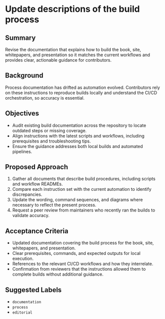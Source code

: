 # Update descriptions of the build process

## Summary
Revise the documentation that explains how to build the book, site, whitepapers, and presentation so it matches the current workflows and provides clear, actionable guidance for contributors.

## Background
Process documentation has drifted as automation evolved. Contributors rely on these instructions to reproduce builds locally and understand the CI/CD orchestration, so accuracy is essential.

## Objectives
- Audit existing build documentation across the repository to locate outdated steps or missing coverage.
- Align instructions with the latest scripts and workflows, including prerequisites and troubleshooting tips.
- Ensure the guidance addresses both local builds and automated pipelines.

## Proposed Approach
1. Gather all documents that describe build procedures, including scripts and workflow READMEs.
2. Compare each instruction set with the current automation to identify discrepancies.
3. Update the wording, command sequences, and diagrams where necessary to reflect the present process.
4. Request a peer review from maintainers who recently ran the builds to validate accuracy.

## Acceptance Criteria
- Updated documentation covering the build process for the book, site, whitepapers, and presentation.
- Clear prerequisites, commands, and expected outputs for local execution.
- References to the relevant CI/CD workflows and how they interrelate.
- Confirmation from reviewers that the instructions allowed them to complete builds without additional guidance.

## Suggested Labels
- `documentation`
- `process`
- `editorial`

